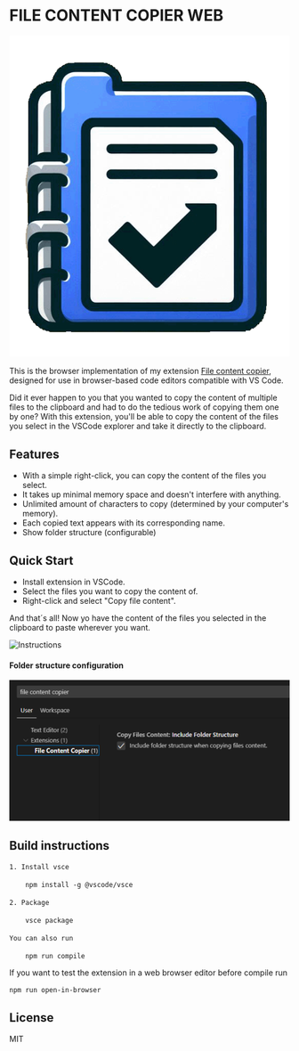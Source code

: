 # FILE CONTENT COPIER WEB

<p align="center">
  <img src="images/logo.png" alt="Logo">
</p>

This is the browser implementation of my extension [File content copier](https://github.com/migmm/file-content-copier), designed for use in browser-based code editors compatible with VS Code.

Did it ever happen to you that you wanted to copy the content of multiple files to the clipboard and had to do the tedious work of copying them one by one? With this extension, you'll be able to copy the content of the files you select in the VSCode explorer and take it directly to the clipboard.

## Features

- With a simple right-click, you can copy the content of the files you select.
- It takes up minimal memory space and doesn't interfere with anything.
- Unlimited amount of characters to copy (determined by your computer's memory).
- Each copied text appears with its corresponding name.
- Show folder structure (configurable)

## Quick Start

- Install extension in VSCode.
- Select the files you want to copy the content of.
- Right-click and select "Copy file content".

And that´s all! Now yo have the content of the files you selected in the clipboard to paste wherever you want.

![Instructions](images/instuctions.gif)


#### Folder structure configuration

![Configuration](images/config-menu.png)


## Build instructions

    1. Install vsce

        npm install -g @vscode/vsce

    2. Package

        vsce package

    You can also run 

        npm run compile 


If you want to test the extension in a web browser editor before compile run

    npm run open-in-browser 



## License

MIT
